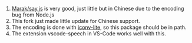 1. [Marak/say.js](https://github.com/Marak/say.js) is very good, just little but in Chinese due to the encoding bug from Node.js
2. This fork just made little update for Chinese support.
3. The encoding is done with [iconv-lite](https://github.com/ashtuchkin/iconv-lite), so this package should be in path.
4. The extension vscode-speech in VS-Code works well with this.
